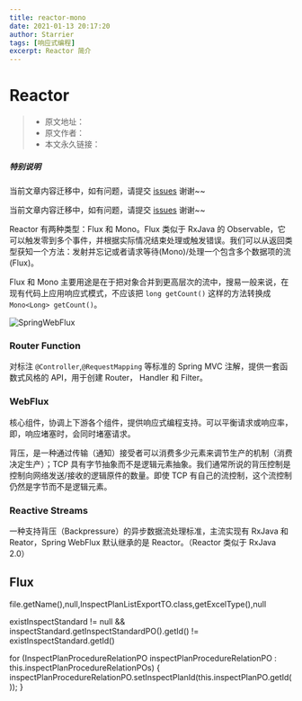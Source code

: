 ```yaml
---
title: reactor-mono
date: 2021-01-13 20:17:20
author: Starrier
tags: [响应式编程]
excerpt: Reactor 简介
---
```


# Reactor

> * 原文地址：[]()
> * 原文作者：[]()
> * 本文永久链接：[]()

##### **特别说明**

当前文章内容迁移中，如有问题，请提交 [issues](https://github.com/Starrier/starrier.github.io/issues) 谢谢~~

当前文章内容迁移中，如有问题，请提交 [issues](https://github.com/Starrier/starrier.github.io/issues) 谢谢~~

Reactor 有两种类型：Flux<T> 和 Mono<T>。Flux 类似于 RxJava 的 Observable，它可以触发零到多个事件，并根据实际情况结束处理或触发错误。我们可以从返回类型获知一个方法：发射并忘记或者请求等待(Mono)/处理一个包含多个数据项的流(Flux)。

Flux 和 Mono 主要用途是在于把对象合并到更高层次的流中，搜易一般来说，在现有代码上应用响应式模式，不应该把 `long getCount()` 这样的方法转换成 `Mono<Long> getCount()`。

![SpringWebFlux](https://docs.spring.io/spring-framework/docs/5.0.0.BUILD-SNAPSHOT/spring-framework-reference/html/images/webflux-overview.png)

### Router Function

对标注 `@Controller`,`@RequestMapping` 等标准的 Spring MVC 注解，提供一套函数式风格的 API，用于创建 Router， Handler 和 Filter。

### WebFlux 

核心组件，协调上下游各个组件，提供响应式编程支持。可以平衡请求或响应率，即，响应堵塞时，会同时堵塞请求。

背压，是一种通过传输（通知）接受者可以消费多少元素来调节生产的机制（消费决定生产）；TCP 具有字节抽象而不是逻辑元素抽象。我们通常所说的背压控制是控制向网络发送/接收的逻辑原件的数量。即使 TCP 有自己的流控制，这个流控制仍然是字节而不是逻辑元素。



### Reactive Streams 

一种支持背压（Backpressure）的异步数据流处理标准，主流实现有 RxJava 和 Reator，Spring WebFlux 默认继承的是 Reactor。（Reactor 类似于 RxJava 2.0）

## Flux

file.getName(),null,InspectPlanListExportTO.class,getExcelType(),null

existInspectStandard != null && inspectStandard.getInspectStandardPO().getId() != existInspectStandard.getId()

 for (InspectPlanProcedureRelationPO inspectPlanProcedureRelationPO : this.inspectPlanProcedureRelationPOs) {
            inspectPlanProcedureRelationPO.setInspectPlanId(this.inspectPlanPO.getId());
        }
